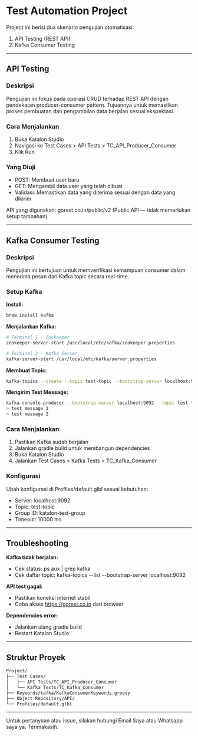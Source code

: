 # Test Automation Project

Project ini berisi dua skenario pengujian otomatisasi:
1. API Testing (REST API)
2. Kafka Consumer Testing

---

## API Testing

### Deskripsi

Pengujian ini fokus pada operasi CRUD terhadap REST API dengan pendekatan producer-consumer pattern.
Tujuannya untuk memastikan proses pembuatan dan pengambilan data berjalan sesuai ekspektasi.

### Cara Menjalankan
1. Buka Katalon Studio
2. Navigasi ke Test Cases > API Tests > TC_API_Producer_Consumer
3. Klik Run

### Yang Diuji
- POST: Membuat user baru
- GET: Mengambil data user yang telah dibuat
- Validasi: Memastikan data yang diterima sesuai dengan data yang dikirim

API yang digunakan: gorest.co.in/public/v2
(Public API — tidak memerlukan setup tambahan)

---

## Kafka Consumer Testing

### Deskripsi

Pengujian ini bertujuan untuk memverifikasi kemampuan consumer dalam menerima pesan dari Kafka topic secara real-time.

### Setup Kafka

**Install:**

```bash
brew install kafka
```

**Menjalankan Kafka:**

```bash
# Terminal 1 - Zookeeper
zookeeper-server-start /usr/local/etc/kafka/zookeeper.properties

# Terminal 2 - Kafka Server
kafka-server-start /usr/local/etc/kafka/server.properties
```

**Membuat Topic:**

```bash
kafka-topics --create --topic test-topic --bootstrap-server localhost:9092
```

**Mengirim Test Message:**

```bash
kafka-console-producer --bootstrap-server localhost:9092 --topic test-topic
> test message 1
> test message 2
```

### Cara Menjalankan
1. Pastikan Kafka sudah berjalan
2. Jalankan gradle build untuk membangun dependencies
3. Buka Katalon Studio
4. Jalankan Test Cases > Kafka Tests > TC_Kafka_Consumer

### Konfigurasi

Ubah konfigurasi di Profiles/default.glbl sesuai kebutuhan:
- Server: localhost:9092
- Topic: test-topic
- Group ID: katalon-test-group
- Timeout: 10000 ms

---

## Troubleshooting

**Kafka tidak berjalan:**
- Cek status: ps aux | grep kafka
- Cek daftar topic: kafka-topics --list --bootstrap-server localhost:9092

**API test gagal:**
- Pastikan koneksi internet stabil
- Coba akses https://gorest.co.in dari browser

**Dependencies error:**
- Jalankan ulang gradle build
- Restart Katalon Studio

---

## Struktur Proyek

```bash
Project/
├── Test Cases/
│   ├── API Tests/TC_API_Producer_Consumer
│   └── Kafka Tests/TC_Kafka_Consumer
├── Keywords/kafka/KafkaConsumerKeywords.groovy
├── Object Repository/API/
└── Profiles/default.glbl
```

---

Untuk pertanyaan atau issue, silakan hubungi Email Saya atau Whatsapp saya ya, Terimakasih.

